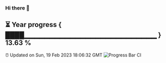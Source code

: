 ### Hi there 👋
⏳ Year progress { ████▁▁▁▁▁▁▁▁▁▁▁▁▁▁▁▁▁▁▁▁▁▁▁▁▁▁ } 13.63 %
---
⏰ Updated on Sun, 19 Feb 2023 18:06:32 GMT
![Progress Bar CI](https://github.com/Moyi321/Moyi321/workflows/Progress%20Bar%20CI/badge.svg)
